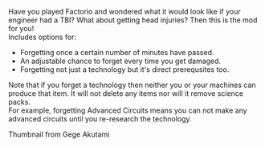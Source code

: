 Have you played Factorio and wondered what it would look like if your engineer had a TBI? What about getting head injuries? Then this is the mod for you!  
Includes options for:  
- Forgetting once a certain number of minutes have passed.
- An adjustable chance to forget every time you get damaged.
- Forgetting not just a technology but it's direct prerequsites too.

Note that if you forget a technology then neither you or your machines can produce that item. It will not delete any items nor will it remove science packs.  
For example, forgetting Advanced Circuits means you can not make any advanced circuits until you re-research the technology. 

Thumbnail from Gege Akutami 
